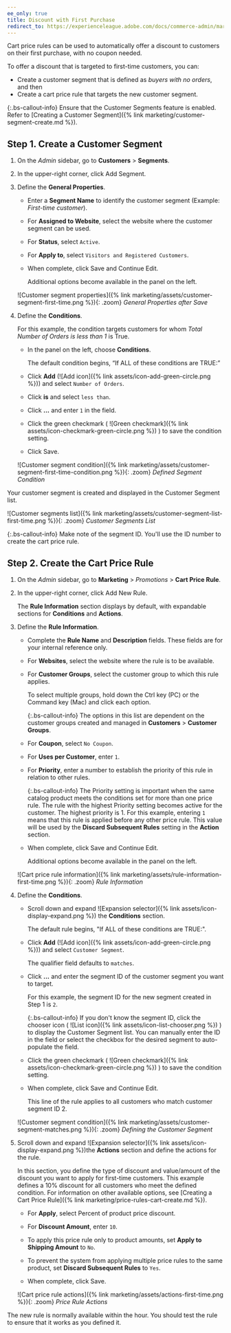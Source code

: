 ```yaml
---
ee_only: true
title: Discount with First Purchase
redirect_to: https://experienceleague.adobe.com/docs/commerce-admin/marketing/promotions/cart-rules/price-rule-discount-first-purchase.html
---
```


Cart price rules can be used to automatically offer a discount to customers on their first purchase, with no coupon needed.

To offer a discount that is targeted to first-time customers, you can:

- Create a customer segment that is defined as _buyers with no orders_, and then
- Create a cart price rule that targets the new customer segment.

{:.bs-callout-info}
Ensure that the Customer Segments feature is enabled. Refer to [Creating a Customer Segment]({% link marketing/customer-segment-create.md %}).

## Step 1. Create a Customer Segment

1. On the _Admin_ sidebar, go to **Customers** > **Segments**.

1. In the upper-right corner, click <span class="btn">Add Segment</span>.

1. Define the **General Properties**.

   - Enter a **Segment Name** to identify the customer segment (Example: _First-time customer_).

   - For **Assigned to Website**, select the website where the customer segment can be used.

   - For **Status**, select `Active`.

   - For **Apply to**, select `Visitors and Registered Customers`.

   - When complete, click <span class="btn">Save and Continue Edit</span>.

       Additional options become available in the panel on the left.

    ![Customer segment properties]({% link marketing/assets/customer-segment-first-time.png %}){: .zoom}
    _General Properties after Save_

1. Define the **Conditions**.

    For this example, the condition targets customers for whom _Total Number of Orders is less than 1_ is True.

   - In the panel on the left, choose **Conditions**.

       The default condition begins, “If ALL of these conditions are TRUE:”

   - Click **Add** (![Add icon]({% link assets/icon-add-green-circle.png %})) and select `Number of Orders`.

   - Click **is** and select `less than`.

   - Click **...** and enter `1` in the field.

   - Click the green checkmark ( ![Green checkmark]({% link assets/icon-checkmark-green-circle.png %}) ) to save the condition setting.

   - Click <span class="btn">Save</span>.

   ![Customer segment condition]({% link marketing/assets/customer-segment-first-time-condition.png %}){: .zoom}
   _Defined Segment Condition_

Your customer segment is created and displayed in the Customer Segment list.

![Customer segments list]({% link marketing/assets/customer-segment-list-first-time.png %}){: .zoom}
_Customer Segments List_

{:.bs-callout-info}
Make note of the segment ID. You'll use the ID number to create the cart price rule.

## Step 2. Create the Cart Price Rule

1. On the _Admin_ sidebar, go to **Marketing** > _Promotions_ > **Cart Price Rule**.

1. In the upper-right corner, click <span class="btn">Add New Rule</span>.

      The **Rule Information** section displays by default, with expandable sections for **Conditions** and **Actions**.

1. Define the **Rule Information**.

   - Complete the **Rule Name** and **Description** fields. These fields are for your internal reference only.

   - For **Websites**, select the website where the rule is to be available.

   - For **Customer Groups**, select the customer group to which this rule applies.

       To select multiple groups, hold down the Ctrl key (PC) or the Command key (Mac) and click each option.

      {:.bs-callout-info}
      The options in this list are dependent on the customer groups created and managed in **Customers** > **Customer Groups**.

   - For **Coupon**, select `No Coupon`.

   - For **Uses per Customer**, enter `1`.

   - For **Priority**, enter a number to establish the priority of this rule in relation to other rules.

      {:.bs-callout-info}
      The Priority setting is important when the same catalog product meets the conditions set for more than one price rule. The rule with the highest Priority setting becomes active for the customer. The highest priority is 1. For this example, entering `1` means that this rule is applied before any other price rule. This value will be used by the **Discard Subsequent Rules** setting in the **Action** section.

   - When complete, click <span class="btn">Save and Continue Edit</span>.

       Additional options become available in the panel on the left.

   ![Cart price rule information]({% link marketing/assets/rule-information-first-time.png %}){: .zoom}
   _Rule Information_

1. Define the **Conditions**.

   - Scroll down and expand ![Expansion selector]({% link assets/icon-display-expand.png %}) the **Conditions** section.

      The default rule begins, "If ALL of these conditions are TRUE:".

   - Click **Add** (![Add icon]({% link assets/icon-add-green-circle.png %})) and select `Customer Segment`.

       The qualifier field defaults to `matches`.

   - Click **...** and enter the segment ID of the customer segment you want to target.

      For this example, the segment ID for the new segment created in Step 1 is `2`.

      {:.bs-callout-info}
      If you don't know the segment ID, click the chooser icon ( ![List icon]({% link assets/icon-list-chooser.png %}) ) to display the Customer Segment list. You can manually enter the ID in the field or select the checkbox for the desired segment to auto-populate the field.

   - Click the green checkmark ( ![Green checkmark]({% link assets/icon-checkmark-green-circle.png %}) ) to save the condition setting.

   - When complete, click <span class="btn">Save and Continue Edit</span>.

       This line of the rule applies to all customers who match customer segment ID 2.

   ![Customer segment condition]({% link marketing/assets/customer-segment-matches.png %}){: .zoom}
   _Defining the Customer Segment_

1. Scroll down and expand ![Expansion selector]({% link assets/icon-display-expand.png %})the **Actions** section and define the actions for the rule.

   In this section, you define the type of discount and value/amount of the discount you want to apply for first-time customers. This example defines a 10% discount for all customers who meet the defined condition. For information on other available options, see [Creating a Cart Price Rule]({% link marketing/price-rules-cart-create.md %}).

   - For **Apply**, select Percent of product price discount.

   - For **Discount Amount**, enter `10`.

   - To apply this price rule only to product amounts, set **Apply to Shipping Amount** to `No`.

   - To prevent the system from applying multiple price rules to the same product, set **Discard Subsequent Rules** to `Yes`.

   - When complete, click <span class="btn">Save</span>.

   ![Cart price rule actions]({% link marketing/assets/actions-first-time.png %}){: .zoom}
   _Price Rule Actions_

The new rule is normally available within the hour. You should test the rule to ensure that it works as you defined it.
